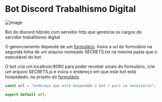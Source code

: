 # Bot Discord Trabalhismo Digital
![image](https://user-images.githubusercontent.com/81885777/113494306-6dfda000-94bd-11eb-882c-ec16ff3c4b18.png)


Bot do discord híbrido com servidor http que gerencia os cargos do servidor trabalhismo digital

O gerenciamento depende de um [formulário](https://github.com/PDT-Digital/Formulario-Trabalhismo-Digital).
Insira a url do formulário na segunda linha de um arquivo nomeado SECRETS.txt na mesma pasta que o executável do bot.

O bot cria um localhost:8080 para poder receber sinais do formulário, crie um arquivo SECRETS.js e insira o endereço em que este bot está hospedado, no projeto do [formulário](https://github.com/PDT-Digital/Formulario-Trabalhismo-Digital).

```js
const url = "endereço que está hospedado o bot + port se necessário";

export default url;
```
